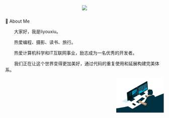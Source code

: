 <h1 align="center"> <a href="https://sunguoqi.com/"> <img src="https://readme-typing-svg.herokuapp.com/?lines=fmt.println(%22Hello%2C%20World!%22);眉目舒展，顺问冬安!&center=true&size=27"> </a> </h1>
<p>
🤺 About Me

  大家好，我是liyouxiu。

  热爱编程、摄影、读书、旅行。

  热爱计算机科学和IT互联网事业，励志成为一名优秀的开发者。

  我们正在让这个世界变得更加美好，通过代码的重复使用和延展构建完美体系。
  <div align=right ><img src="https://github.com/TomLiYouXiu/TomLiYouXiu/blob/main/code.gif" width=30% align="right"></div>
</p>
